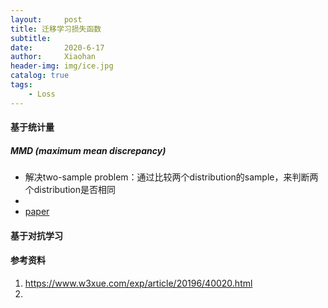 ```yaml
---
layout:     post
title: 迁移学习损失函数
subtitle:   
date:       2020-6-17
author:     Xiaohan
header-img: img/ice.jpg
catalog: true
tags:
    - Loss
---
```


#### 基于统计量
##### MMD (maximum mean discrepancy)
* 解决two-sample problem：通过比较两个distribution的sample，来判断两个distribution是否相同
* 
* [paper](http://www.jmlr.org/papers/volume13/gretton12a/gretton12a.pdf)

#### 基于对抗学习


#### 参考资料
1. https://www.w3xue.com/exp/article/20196/40020.html
2. 